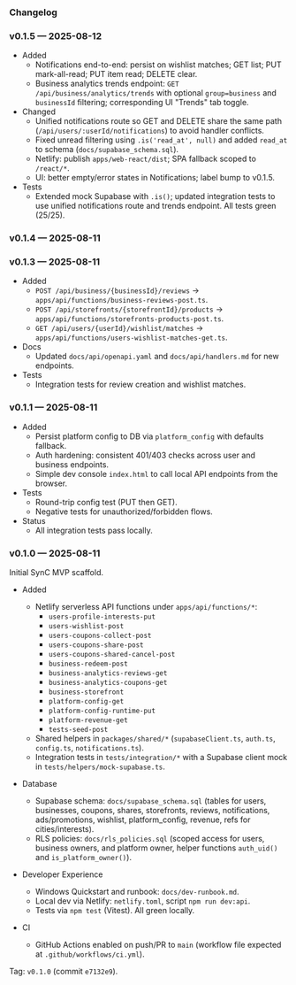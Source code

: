 ### Changelog

### v0.1.5 — 2025-08-12

- Added
  - Notifications end-to-end: persist on wishlist matches; GET list; PUT mark-all-read; PUT item read; DELETE clear.
  - Business analytics trends endpoint: `GET /api/business/analytics/trends` with optional `group=business` and `businessId` filtering; corresponding UI "Trends" tab toggle.
- Changed
  - Unified notifications route so GET and DELETE share the same path (`/api/users/:userId/notifications`) to avoid handler conflicts.
  - Fixed unread filtering using `.is('read_at', null)` and added `read_at` to schema (`docs/supabase_schema.sql`).
  - Netlify: publish `apps/web-react/dist`; SPA fallback scoped to `/react/*`.
  - UI: better empty/error states in Notifications; label bump to v0.1.5.
- Tests
  - Extended mock Supabase with `.is()`; updated integration tests to use unified notifications route and trends endpoint. All tests green (25/25).

### v0.1.4 — 2025-08-11

### v0.1.3 — 2025-08-11

- Added
  - `POST /api/business/{businessId}/reviews` → `apps/api/functions/business-reviews-post.ts`.
  - `POST /api/storefronts/{storefrontId}/products` → `apps/api/functions/storefronts-products-post.ts`.
  - `GET /api/users/{userId}/wishlist/matches` → `apps/api/functions/users-wishlist-matches-get.ts`.
- Docs
  - Updated `docs/api/openapi.yaml` and `docs/api/handlers.md` for new endpoints.
- Tests
  - Integration tests for review creation and wishlist matches.

### v0.1.1 — 2025-08-11

- Added
  - Persist platform config to DB via `platform_config` with defaults fallback.
  - Auth hardening: consistent 401/403 checks across user and business endpoints.
  - Simple dev console `index.html` to call local API endpoints from the browser.
- Tests
  - Round-trip config test (PUT then GET).
  - Negative tests for unauthorized/forbidden flows.
- Status
  - All integration tests pass locally.

### v0.1.0 — 2025-08-11

Initial SynC MVP scaffold.

- Added
  - Netlify serverless API functions under `apps/api/functions/*`:
    - `users-profile-interests-put`
    - `users-wishlist-post`
    - `users-coupons-collect-post`
    - `users-coupons-share-post`
    - `users-coupons-shared-cancel-post`
    - `business-redeem-post`
    - `business-analytics-reviews-get`
    - `business-analytics-coupons-get`
    - `business-storefront`
    - `platform-config-get`
    - `platform-config-runtime-put`
    - `platform-revenue-get`
    - `tests-seed-post`
  - Shared helpers in `packages/shared/*` (`supabaseClient.ts`, `auth.ts`, `config.ts`, `notifications.ts`).
  - Integration tests in `tests/integration/*` with a Supabase client mock in `tests/helpers/mock-supabase.ts`.

- Database
  - Supabase schema: `docs/supabase_schema.sql` (tables for users, businesses, coupons, shares, storefronts, reviews, notifications, ads/promotions, wishlist, platform_config, revenue, refs for cities/interests).
  - RLS policies: `docs/rls_policies.sql` (scoped access for users, business owners, and platform owner, helper functions `auth_uid()` and `is_platform_owner()`).

- Developer Experience
  - Windows Quickstart and runbook: `docs/dev-runbook.md`.
  - Local dev via Netlify: `netlify.toml`, script `npm run dev:api`.
  - Tests via `npm test` (Vitest). All green locally.

- CI
  - GitHub Actions enabled on push/PR to `main` (workflow file expected at `.github/workflows/ci.yml`).

Tag: `v0.1.0` (commit `e7132e9`).



